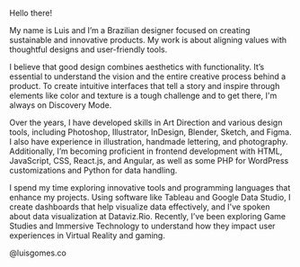 Hello there!

My name is Luis and I’m a Brazilian designer focused on creating sustainable and innovative products. My work is about aligning values with thoughtful designs and user-friendly tools.

I believe that good design combines aesthetics with functionality. It’s essential to understand the vision and the entire creative process behind a product. To create intuitive interfaces that tell a story and inspire through elements like color and texture is a tough challenge and to get there, I'm always on Discovery Mode.

Over the years, I have developed skills in Art Direction and various design tools, including Photoshop, Illustrator, InDesign, Blender, Sketch, and Figma. I also have experience in illustration, handmade lettering, and photography. Additionally, I’m becoming proficient in frontend development with HTML, JavaScript, CSS, React.js, and Angular, as well as some PHP for WordPress customizations and Python for data handling.

I spend my time exploring innovative tools and programming languages that enhance my projects. Using software like Tableau and Google Data Studio, I create dashboards that help visualize data effectively, and I've spoken about data visualization at Dataviz.Rio. Recently, I’ve been exploring Game Studies and Immersive Technology to understand how they impact user experiences in Virtual Reality and gaming.


@luisgomes.co
